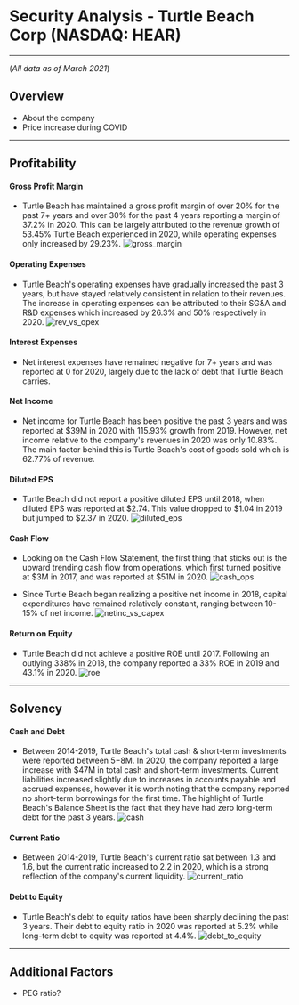 # Security Analysis - Turtle Beach Corp (NASDAQ: HEAR)
---
(*All data as of March 2021*)
## Overview
- About the company
- Price increase during COVID
---
## Profitability

#### Gross Profit Margin
- Turtle Beach has maintained a gross profit margin of over 20% for the past 7+ years and over 30% for the past 4 years reporting a margin of 37.2% in 2020. This can be largely attributed to the revenue growth of 53.45% Turtle Beach experienced in 2020, while operating expenses only increased by 29.23%.
![gross_margin](https://github.com/AndrewTymkiv/Turtle_Beach_Analysis/blob/main/images/gross_margin.PNG)

#### Operating Expenses
- Turtle Beach's operating expenses have gradually increased the past 3 years, but have stayed relatively consistent in relation to their revenues. The increase in operating expenses can be attributed to their SG&A and R&D expenses which increased by 26.3% and 50% respectively in 2020.
![rev_vs_opex](https://github.com/AndrewTymkiv/Turtle_Beach_Analysis/blob/main/images/rev_vs_opex.PNG)

#### Interest Expenses
- Net interest expenses have remained negative for 7+ years and was reported at 0 for 2020, largely due to the lack of debt that Turtle Beach carries.

#### Net Income
- Net income for Turtle Beach has been positive the past 3 years and was reported at $39M in 2020 with 115.93% growth from 2019. However, net income relative to the company's revenues in 2020 was only 10.83%. The main factor behind this is Turtle Beach's cost of goods sold which is 62.77% of revenue.

#### Diluted EPS
- Turtle Beach did not report a positive diluted EPS until 2018, when diluted EPS was reported at $2.74. This value dropped to $1.04 in 2019 but jumped to $2.37 in 2020. 
![diluted_eps](https://github.com/AndrewTymkiv/Turtle_Beach_Analysis/blob/main/images/diluted_eps.PNG)

#### Cash Flow
- Looking on the Cash Flow Statement, the first thing that sticks out is the upward trending cash flow from operations, which first turned positive at $3M in 2017, and was reported at $51M in 2020.
![cash_ops](https://github.com/AndrewTymkiv/Turtle_Beach_Analysis/blob/main/images/cash_ops.PNG)

- Since Turtle Beach began realizing a positive net income in 2018, capital expenditures have remained relatively constant, ranging between 10-15% of net income.
![netinc_vs_capex](https://github.com/AndrewTymkiv/Turtle_Beach_Analysis/blob/main/images/netinc_vs_capex.PNG)

#### Return on Equity
- Turtle Beach did not achieve a positive ROE until 2017. Following an outlying 338% in 2018, the company reported a 33% ROE in 2019 and 43.1% in 2020. 
![roe](https://github.com/AndrewTymkiv/Turtle_Beach_Analysis/blob/main/images/roe.PNG)

---
## Solvency

#### Cash and Debt
- Between 2014-2019, Turtle Beach's total cash & short-term investments were reported between $5-$8M. In 2020, the company reported a large increase with $47M in total cash and short-term investments. Current liabilities increased slightly due to increases in accounts payable and accrued expenses, however it is worth noting that the company reported no short-term borrowings for the first time. The highlight of Turtle Beach's Balance Sheet is the fact that they have had zero long-term debt for the past 3 years.
![cash](https://github.com/AndrewTymkiv/Turtle_Beach_Analysis/blob/main/images/cash.PNG)

#### Current Ratio
- Between 2014-2019, Turtle Beach's current ratio sat between 1.3 and 1.6, but the current ratio increased to 2.2 in 2020, which is a strong reflection of the company's current liquidity.
![current_ratio](https://github.com/AndrewTymkiv/Turtle_Beach_Analysis/blob/main/images/current_ratio.PNG)

#### Debt to Equity
- Turtle Beach's debt to equity ratios have been sharply declining the past 3 years. Their debt to equity ratio in 2020 was reported at 5.2% while long-term debt to equity was reported at 4.4%. 
![debt_to_equity](https://github.com/AndrewTymkiv/Turtle_Beach_Analysis/blob/main/images/debt_to_equity.PNG)

---
## Additional Factors
- PEG ratio?
